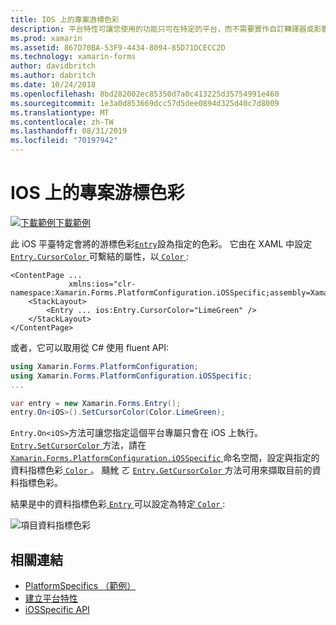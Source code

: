 ```yaml
---
title: IOS 上的專案游標色彩
description: 平台特性可讓您使用的功能只可在特定的平台，而不需要實作自訂轉譯器或影響。 本文說明如何使用 iOS 平臺特定的來設定專案的游標色彩。
ms.prod: xamarin
ms.assetid: 867D70BA-53F9-4434-8094-85D71DCECC2D
ms.technology: xamarin-forms
author: davidbritch
ms.author: dabritch
ms.date: 10/24/2018
ms.openlocfilehash: 8bd282002ec85350d7a0c413225d35754991e460
ms.sourcegitcommit: 1e3a0d853669dcc57d5dee0894d325d40c7d8009
ms.translationtype: MT
ms.contentlocale: zh-TW
ms.lasthandoff: 08/31/2019
ms.locfileid: "70197942"
---
```

# <a name="entry-cursor-color-on-ios"></a>IOS 上的專案游標色彩

[![下載範例](~/media/shared/download.png)下載範例](https://docs.microsoft.com/samples/xamarin/xamarin-forms-samples/userinterface-platformspecifics)

此 iOS 平臺特定會將的游標色彩[`Entry`](xref:Xamarin.Forms.Entry)設為指定的色彩。 它由在 XAML 中設定[ `Entry.CursorColor` ](xref:Xamarin.Forms.PlatformConfiguration.iOSSpecific.Entry.CursorColorProperty)可繫結的屬性，以[ `Color` ](xref:Xamarin.Forms.Color):

```xaml
<ContentPage ...
             xmlns:ios="clr-namespace:Xamarin.Forms.PlatformConfiguration.iOSSpecific;assembly=Xamarin.Forms.Core">
    <StackLayout>
        <Entry ... ios:Entry.CursorColor="LimeGreen" />
    </StackLayout>
</ContentPage>
```

或者，它可以取用從 C# 使用 fluent API:

```csharp
using Xamarin.Forms.PlatformConfiguration;
using Xamarin.Forms.PlatformConfiguration.iOSSpecific;
...

var entry = new Xamarin.Forms.Entry();
entry.On<iOS>().SetCursorColor(Color.LimeGreen);
```

`Entry.On<iOS>`方法可讓您指定這個平台專屬只會在 iOS 上執行。 [ `Entry.SetCursorColor` ](xref:Xamarin.Forms.PlatformConfiguration.iOSSpecific.Entry.SetCursorColor(Xamarin.Forms.IPlatformElementConfiguration{Xamarin.Forms.PlatformConfiguration.iOS,Xamarin.Forms.Entry},Xamarin.Forms.Color))方法，請在[ `Xamarin.Forms.PlatformConfiguration.iOSSpecific` ](xref:Xamarin.Forms.PlatformConfiguration.iOSSpecific)命名空間，設定與指定的資料指標色彩[ `Color` ](xref:Xamarin.Forms.Color)。 颾魤 ㄛ [ `Entry.GetCursorColor` ](xref:Xamarin.Forms.PlatformConfiguration.iOSSpecific.Entry.GetCursorColor(Xamarin.Forms.IPlatformElementConfiguration{Xamarin.Forms.PlatformConfiguration.iOS,Xamarin.Forms.Entry}))方法可用來擷取目前的資料指標色彩。

結果是中的資料指標色彩[ `Entry` ](xref:Xamarin.Forms.Entry)可以設定為特定[ `Color` ](xref:Xamarin.Forms.Color):

![](entry-cursor-color-images/entry-cursorcolor.png "項目資料指標色彩")

## <a name="related-links"></a>相關連結

- [PlatformSpecifics （範例）](https://docs.microsoft.com/samples/xamarin/xamarin-forms-samples/userinterface-platformspecifics)
- [建立平台特性](~/xamarin-forms/platform/platform-specifics/index.md#creating-platform-specifics)
- [iOSSpecific API](xref:Xamarin.Forms.PlatformConfiguration.iOSSpecific)
